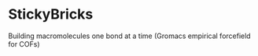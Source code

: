 StickyBricks
============

Building macromolecules one bond at a time (Gromacs empirical forcefield for COFs)

